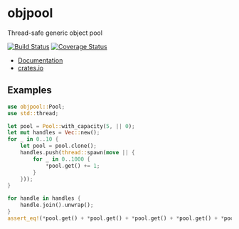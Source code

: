 # objpool

Thread-safe generic object pool

[![Build Status](https://travis-ci.org/btmorex/objpool.svg?branch=master)](https://travis-ci.org/btmorex/objpool) [![Coverage Status](https://coveralls.io/repos/github/btmorex/objpool/badge.svg?branch=master)](https://coveralls.io/github/btmorex/objpool?branch=master)

* [Documentation](https://btmorex.github.io/objpool/objpool/index.html)
* [crates.io](https://crates.io/crates/objpool)

## Examples

```rust
use objpool::Pool;
use std::thread;

let pool = Pool::with_capacity(5, || 0);
let mut handles = Vec::new();
for _ in 0..10 {
    let pool = pool.clone();
    handles.push(thread::spawn(move || {
        for _ in 0..1000 {
            *pool.get() += 1;
        }
    }));
}

for handle in handles {
    handle.join().unwrap();
}
assert_eq!(*pool.get() + *pool.get() + *pool.get() + *pool.get() + *pool.get(), 10000);
```

